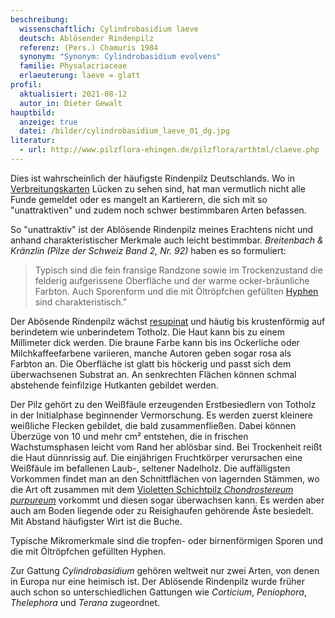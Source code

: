 ```yaml
---
beschreibung:
  wissenschaftlich: Cylindrobasidium laeve
  deutsch: Ablösender Rindenpilz
  referenz: (Pers.) Chamuris 1984
  synonym: "Synonym: Cylindrobasidium evolvens"
  familie: Physalacriaceae
  erlaeuterung: laeve = glatt
profil:
  aktualisiert: 2021-08-12
  autor_in: Dieter Gewalt
hauptbild:
  anzeige: true
  datei: /bilder/cylindrobasidium_laeve_01_dg.jpg
literatur:
  - url: http://www.pilzflora-ehingen.de/pilzflora/arthtml/claeve.php
---
```

Dies ist wahrscheinlich der häufigste Rindenpilz Deutschlands. Wo in [Verbreitungskarten](https://www.pilze-deutschland.de/organismen/cylindrobasidium-laeve-pers-chamuris-1984) Lücken zu sehen sind, hat man vermutlich nicht alle Funde gemeldet oder es mangelt an Kartierern, die sich mit so "unattraktiven" und zudem noch schwer bestimmbaren Arten befassen.

So "unattraktiv" ist der Ablösende Rindenpilz meines Erachtens nicht und anhand charakteristischer Merkmale auch leicht bestimmbar. *Breitenbach & Kränzlin (Pilze der Schweiz Band 2, Nr. 92)* haben es so formuliert:

> Typisch sind die fein fransige Randzone sowie im Trockenzustand die felderig aufgerissene Oberfläche und der warme ocker-bräunliche Farbton. Auch Sporenform und die mit Öltröpfchen gefüllten [Hyphen](Hyphen "Glossar") sind charakteristisch."

Der Abösende Rindenpilz wächst [resupinat](resupinat "Glossar") und häutig bis krustenförmig auf berindetem wie unberindetem Totholz. Die Haut kann bis zu einem Millimeter dick werden. Die braune Farbe kann bis ins Ockerliche oder Milchkaffeefarbene variieren, manche Autoren geben sogar rosa als Farbton an. Die Oberfläche ist glatt bis höckerig und passt sich dem überwachsenen Substrat an. An senkrechten Flächen können schmal abstehende feinfilzige Hutkanten gebildet werden. 

Der Pilz gehört zu den Weißfäule erzeugenden Erstbesiedlern von Totholz in der Initialphase beginnender Vermorschung. Es werden zuerst kleinere weißliche Flecken gebildet, die bald zusammenfließen. Dabei können Überzüge von 10 und mehr cm² entstehen, die in frischen Wachstumsphasen leicht vom Rand her ablösbar sind. Bei Trockenheit reißt die Haut dünnrissig auf. Die einjährigen Fruchtkörper verursachen eine Weißfäule im befallenen Laub-, seltener Nadelholz. Die auffälligsten Vorkommen findet man an den Schnittflächen von lagernden Stämmen, wo die Art oft zusammen mit dem [Violetten Schichtpilz *Chondrostereum purpureum*](/pilze/chondrostereum-purpureum-violetter-schichtpilz) vorkommt und diesen sogar überwachsen kann. Es werden aber auch am Boden liegende oder zu Reisighaufen gehörende Äste besiedelt. Mit Abstand häufigster Wirt ist die Buche.

Typische Mikromerkmale sind die tropfen- oder birnenförmigen Sporen und die mit Öltröpfchen gefüllten Hyphen.

Zur Gattung *Cylindrobasidium* gehören weltweit nur zwei Arten, von denen in Europa nur eine heimisch ist. Der Ablösende Rindenpilz wurde früher auch schon so unterschiedlichen Gattungen wie *Corticium*, *Peniophora*, *Thelephora* und *Terana* zugeordnet.